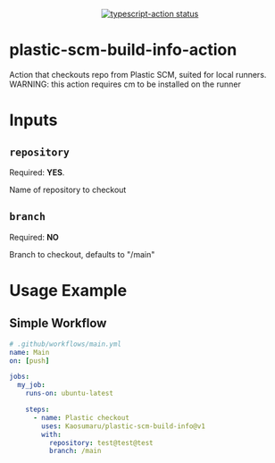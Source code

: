 <p align="center">
  <a href="https://github.com/Kaosumaru/plastic-scm-build-info-action/actions"><img alt="typescript-action status" src="https://github.com/Kaosumaru/plastic-scm-build-info-action/workflows/build-test/badge.svg"></a>
</p>


# plastic-scm-build-info-action
Action that checkouts repo from Plastic SCM, suited for local runners.
WARNING: this action requires cm to be installed on the runner


# Inputs

## ``repository``
Required: **YES**.

Name of repository to checkout

## ``branch``
Required: **NO**

Branch to checkout, defaults to "/main"


# Usage Example

## Simple Workflow

```yaml
# .github/workflows/main.yml
name: Main
on: [push]

jobs:
  my_job:
    runs-on: ubuntu-latest

    steps:
      - name: Plastic checkout
        uses: Kaosumaru/plastic-scm-build-info@v1
        with:
          repository: test@test@test
          branch: /main     
```
